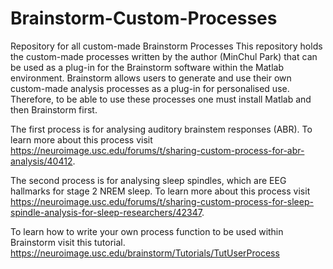 # Brainstorm-Custom-Processes
Repository for all custom-made Brainstorm Processes
This repository holds the custom-made processes written by the author (MinChul Park) that can be used as a plug-in for the Brainstorm software within the Matlab environment. 
Brainstorm allows users to generate and use their own custom-made analysis processes as a plug-in for personalised use. 
Therefore, to be able to use these processes one must install Matlab and then Brainstorm first.

The first process is for analysing auditory brainstem responses (ABR).
To learn more about this process visit https://neuroimage.usc.edu/forums/t/sharing-custom-process-for-abr-analysis/40412.

The second process is for analysing sleep spindles, which are EEG hallmarks for stage 2 NREM sleep.
To learn more about this process visit https://neuroimage.usc.edu/forums/t/sharing-custom-process-for-sleep-spindle-analysis-for-sleep-researchers/42347.

To learn how to write your own process function to be used within Brainstorm visit this tutorial.
https://neuroimage.usc.edu/brainstorm/Tutorials/TutUserProcess
